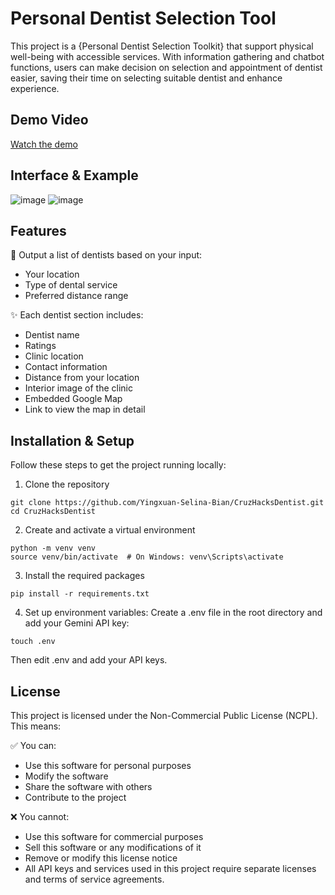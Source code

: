 # Personal Dentist Selection Tool
This project is a {Personal Dentist Selection Toolkit} that support physical well-being with accessible services.
With information gathering and chatbot functions, users can make decision on selection and appointment of dentist easier, saving their time on selecting suitable dentist and enhance experience.

## Demo Video
[Watch the demo](demo.mp4)

## Interface & Example
![image](https://github.com/user-attachments/assets/8d80abec-84d1-4ed2-9caf-57f3a1b92ee1)
![image](https://github.com/user-attachments/assets/58caab88-8253-462f-b682-832b24d50649)

## Features
📍 Output a list of dentists based on your input:
- Your location
- Type of dental service
- Preferred distance range

✨ Each dentist section includes:
- Dentist name
- Ratings
- Clinic location
- Contact information
- Distance from your location
- Interior image of the clinic
- Embedded Google Map
- Link to view the map in detail


## Installation & Setup
Follow these steps to get the project running locally:

1. Clone the repository

```
git clone https://github.com/Yingxuan-Selina-Bian/CruzHacksDentist.git
cd CruzHacksDentist
```
2. Create and activate a virtual environment

```
python -m venv venv
source venv/bin/activate  # On Windows: venv\Scripts\activate
```
3. Install the required packages

```
pip install -r requirements.txt
```
4. Set up environment variables: 
Create a .env file in the root directory and add your Gemini API key:

```
touch .env
```
Then edit .env and add your API keys.




## License
This project is licensed under the Non-Commercial Public License (NCPL). This means:

✅ You can:
- Use this software for personal purposes
- Modify the software
- Share the software with others
- Contribute to the project

❌ You cannot:
- Use this software for commercial purposes
- Sell this software or any modifications of it
- Remove or modify this license notice
- All API keys and services used in this project require separate licenses and terms of service agreements.

